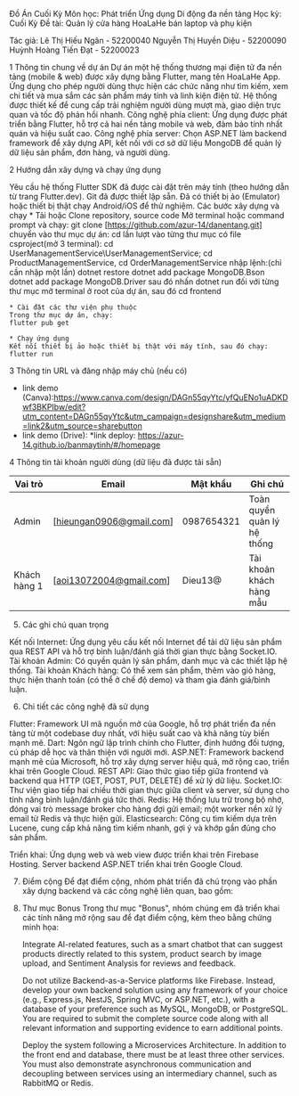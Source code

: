 ﻿Đồ Án Cuối Kỳ
Môn học: Phát triển Ứng dụng Di động đa nền tảng Học kỳ: Cuối Kỳ
Đề tài: Quản lý cửa hàng HoaLaHe bán laptop và phụ kiện 

Tác giả:
Lê Thị Hiếu Ngân - 52200040
Nguyễn Thị Huyền Diệu - 52200090
Huỳnh Hoàng Tiến Đạt - 52200023

1 Thông tin chung về dự án
	Dự án một hệ thống thương mại điện tử đa nền tảng (mobile & web) được xây dựng bằng Flutter, mang tên HoaLaHe App. Ứng dụng cho phép người dùng thực hiện các chức năng như tìm kiếm, xem chi tiết và mua sắm các sản phẩm máy tính và linh kiện điện tử. Hệ thống được thiết kế để cung cấp trải nghiệm người dùng mượt mà, giao diện trực quan và tốc độ phản hồi nhanh.
Công nghệ phía client: Ứng dụng được phát triển bằng Flutter, hỗ trợ cả hai nền tảng mobile và web, đảm bảo tính nhất quán và hiệu suất cao.
Công nghệ phía server: Chọn ASP.NET làm backend framework để xây dựng API, kết nối với cơ sở dữ liệu MongoDB để quản lý dữ liệu sản phẩm, đơn hàng, và người dùng.

2 Hướng dẫn xây dựng và chạy ứng dụng

   Yêu cầu hệ thống
	Flutter SDK đã được cài đặt trên máy tính (theo hướng dẫn từ trang Flutter.dev).
	Git đã được thiết lập sẵn.
	Đã có thiết bị ảo (Emulator) hoặc thiết bị thật chạy Android/iOS để thử nghiệm.
   Các bước xây dựng và chạy
	* Tải hoặc Clone repository, source code
 	Mở terminal hoặc command prompt và chạy:
  	git clone [https://github.com/azur-14/danentang.git]
   	chuyển vào thư mục dự án: 
	cd lần lượt vào từng thư mục có file csproject(mở 3 terminal): cd UserManagementService\UserManagementService; cd ProductManagementService, cd OrderManagementService
	nhập lệnh:(chỉ cần nhập một lần) dotnet restore
	dotnet add package MongoDB.Bson
	dotnet add package MongoDB.Driver
	sau đó nhấn dotnet run đối với từng thư mục
	mở terminal ở root của dự án, sau đó cd frontend

	* Cài đặt các thư viện phụ thuộc
   	Trong thư mục dự án, chạy:
   	flutter pub get

	* Chạy ứng dụng
   	Kết nối thiết bị ảo hoặc thiết bị thật với máy tính, sau đó chạy:
   	flutter run

3 Thông tin URL và đăng nhập máy chủ (nếu có)
* link demo (Canva):https://www.canva.com/design/DAGn55qyYtc/yfQuENo1uADKDwf3BKPIbw/edit?utm_content=DAGn55qyYtc&utm_campaign=designshare&utm_medium=link2&utm_source=sharebutton
* link demo (Drive):
*link deploy: https://azur-14.github.io/banmaytinh/#/homepage

4 Thông tin tài khoản người dùng (dữ liệu đã được tải sẵn)

| Vai trò      | Email                                                   | Mật khẩu     | Ghi chú                     |
| ------------ | ------------------------------------------------------- | --------     | --------------------------- |
| Admin        | [hieungan0906@gmail.com]                                | 0987654321   | Toàn quyền quản lý hệ thống |
| Khách hàng 1 | [aoi13072004@gmail.com]                                 | Dieu13@      | Tài khoản khách hàng mẫu    |


5. Các ghi chú quan trọng

Kết nối Internet: Ứng dụng yêu cầu kết nối Internet để tải dữ liệu sản phẩm qua REST API và hỗ trợ bình luận/đánh giá thời gian thực bằng Socket.IO.
Tài khoản Admin: Có quyền quản lý sản phẩm, danh mục và các thiết lập hệ thống.
Tài khoản Khách hàng: Có thể xem sản phẩm, thêm vào giỏ hàng, thực hiện thanh toán (có thể ở chế độ demo) và tham gia đánh giá/bình luận.

6. Chi tiết các công nghệ đã sử dụng

Flutter: Framework UI mã nguồn mở của Google, hỗ trợ phát triển đa nền tảng từ một codebase duy nhất, với hiệu suất cao và khả năng tùy biến mạnh mẽ.
Dart: Ngôn ngữ lập trình chính cho Flutter, định hướng đối tượng, cú pháp dễ học và thân thiện với người mới.
ASP.NET: Framework backend mạnh mẽ của Microsoft, hỗ trợ xây dựng server hiệu quả, mở rộng cao, triển khai trên Google Cloud.
REST API: Giao thức giao tiếp giữa frontend và backend qua HTTP (GET, POST, PUT, DELETE) để xử lý dữ liệu.
Socket.IO: Thư viện giao tiếp hai chiều thời gian thực giữa client và server, sử dụng cho tính năng bình luận/đánh giá tức thời.
Redis: Hệ thống lưu trữ trong bộ nhớ, đóng vai trò message broker cho hàng đợi gửi email; một worker nền xử lý email từ Redis và thực hiện gửi.
Elasticsearch: Công cụ tìm kiếm dựa trên Lucene, cung cấp khả năng tìm kiếm nhanh, gợi ý và khớp gần đúng cho sản phẩm.

Triển khai:
Ứng dụng web và web view được triển khai trên Firebase Hosting.
Server backend ASP.NET triển khai trên Google Cloud.

7. Điểm cộng
   Để đạt điểm cộng, nhóm phát triển đã chú trọng vào phần xây dựng backend và các công nghệ liên quan, bao gồm:


8. Thư mục Bonus
   Trong thư mục "Bonus", nhóm chúng em đã triển khai các tính năng mở rộng sau để đạt điểm cộng, kèm theo bằng chứng minh họa:

	Integrate AI-related features, such as a smart chatbot that can suggest 
products directly related to this system, product search by image upload, and 
Sentiment Analysis for reviews and feedback.

	Do not utilize Backend-as-a-Service platforms like Firebase. Instead, 
develop your own backend solution using any framework of your choice (e.g., 
Express.js, NestJS, Spring MVC, or ASP.NET, etc.), with a database of your 
preference such as MySQL, MongoDB, or PostgreSQL. You are required to 
submit the complete source code along with all relevant information and 
supporting evidence to earn additional points.

	Deploy the system following a Microservices Architecture. In addition to the 
front end and database, there must be at least three other services. You must also 
demonstrate asynchronous communication and decoupling between services 
using an intermediary channel, such as RabbitMQ or Redis.